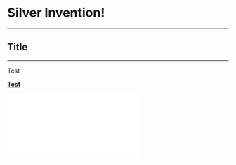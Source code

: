 # Silver Invention!

---
## Title
---

Test

**[Test](http://g4m.code4math.org/ch-first-repo.html#sec-creating-the-repo)**

![banner](./README.md)
